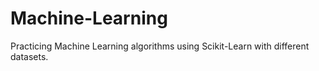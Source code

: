 # Machine-Learning
Practicing Machine Learning algorithms using Scikit-Learn with different datasets.
